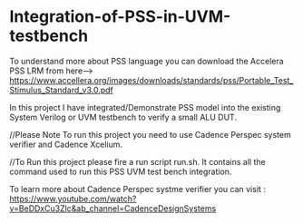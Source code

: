 # Integration-of-PSS-in-UVM-testbench
To understand more about PSS language you can download the Accelera PSS LRM from here--> https://www.accellera.org/images/downloads/standards/pss/Portable_Test_Stimulus_Standard_v3.0.pdf

In this project I have integrated/Demonstrate PSS model into the existing System Verilog or UVM testbench to verify a small ALU DUT.

//Please Note To run this project you need to use Cadence Perspec system verifier and Cadence Xcelium.

//To Run this project please fire a run script run.sh. It contains all the command used to run this PSS UVM test bench integration.

To learn more about Cadence Perspec systme verifier you can visit : https://www.youtube.com/watch?v=BeDDxCu3Zlc&ab_channel=CadenceDesignSystems
